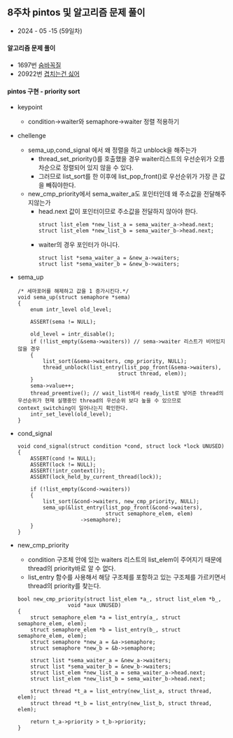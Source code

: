 ## 8주차 pintos 및 알고리즘 문제 풀이

- 2024 - 05 -15 (59일차)

#### 알고리즘 문제 풀이

- 1697번 [숨바꼭질](https://github.com/dongyeoppp/Jungle_TIL/blob/main/jungle_week08/bk_1697.py)
- 20922번 [겹치는건 싫어](https://github.com/dongyeoppp/Jungle_TIL/blob/main/jungle_week08/bk_20922.py)

#### pintos 구현 - priority sort

- keypoint
  - condition->waiter와 semaphore->waiter 정렬 적용하기
- chellenge
  - sema_up,cond_signal 에서 왜 정렬을 하고 unblock을 해주는가
    - thread_set_priority()를 호출했을 경우 waiter리스트의 우선순위가 오름차순으로 정렬되어 있지 않을 수 있다.
    - 그러므로 list_sort를 한 이후에 list_pop_front()로 우선순위가 가장 큰 값을 빼줘야한다.
  - new_cmp_priority에서 sema_waiter_a도 포인터인데 왜 주소값을 전달해주지않는가
    - head.next 값이 포인터이므로 주소값을 전달하지 않아야 한다.
      ```
      struct list_elem *new_list_a = sema_waiter_a->head.next;
      struct list_elem *new_list_b = sema_waiter_b->head.next;
      ```
    - waiter의 경우 포인터가 아니다.
      ```
      struct list *sema_waiter_a = &new_a->waiters;
      struct list *sema_waiter_b = &new_b->waiters;
      ```
- sema_up

  ```
  /* 세마포어를 해제하고 값을 1 증가시킨다.*/
  void sema_up(struct semaphore *sema)
  {
      enum intr_level old_level;

      ASSERT(sema != NULL);

      old_level = intr_disable();
      if (!list_empty(&sema->waiters)) // sema->waiter 리스트가 비어있지 않을 경우
      {
          list_sort(&sema->waiters, cmp_priority, NULL);
          thread_unblock(list_entry(list_pop_front(&sema->waiters),
                                  struct thread, elem));
      }
      sema->value++;
      thread_preemtive(); // wait_list에서 ready_list로 넣어준 thread의 우선순위가 현재 실행중인 thread의 우선순위 보다 높을 수 있으므로 context_switching이 일어나는지 확인한다.
      intr_set_level(old_level);
  }
  ```

- cond_signal

  ```
  void cond_signal(struct condition *cond, struct lock *lock UNUSED)
  {
      ASSERT(cond != NULL);
      ASSERT(lock != NULL);
      ASSERT(!intr_context());
      ASSERT(lock_held_by_current_thread(lock));

      if (!list_empty(&cond->waiters))
      {
          list_sort(&cond->waiters, new_cmp_priority, NULL);
          sema_up(&list_entry(list_pop_front(&cond->waiters),
                              struct semaphore_elem, elem)
                      ->semaphore);
      }
  }
  ```

- new_cmp_priority

  - condition 구조체 안에 있는 waiters 리스트의 list_elem이 주어지기 때문에 thread의 priority바로 알 수 없다.
  - list_entry 함수를 사용해서 해당 구조체를 포함하고 있는 구조체를 가르키면서 thread의 priority를 찾는다.

  ```
  bool new_cmp_priority(struct list_elem *a_, struct list_elem *b_,
  				  void *aux UNUSED)
  {
      struct semaphore_elem *a = list_entry(a_, struct semaphore_elem, elem);
      struct semaphore_elem *b = list_entry(b_, struct semaphore_elem, elem);
      struct semaphore *new_a = &a->semaphore;
      struct semaphore *new_b = &b->semaphore;

      struct list *sema_waiter_a = &new_a->waiters;
      struct list *sema_waiter_b = &new_b->waiters;
      struct list_elem *new_list_a = sema_waiter_a->head.next;
      struct list_elem *new_list_b = sema_waiter_b->head.next;

      struct thread *t_a = list_entry(new_list_a, struct thread, elem);
      struct thread *t_b = list_entry(new_list_b, struct thread, elem);

      return t_a->priority > t_b->priority;
  }
  ```
